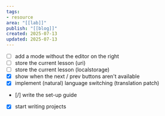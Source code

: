 ```yaml
---
tags:
- resource
area: "[[lab]]"
publish: "[[blog]]"
created: 2025-07-13
updated: 2025-07-13
---
```


- [ ] add a mode without the editor on the right
- [ ] store the current lesson (uri)
- [ ] store the current lesson (localstorage)
- [x] show when the next / prev buttons aren't available
- [x] implement (natural) language switching (translation patch)
- [/] write the set-up guide
- [x] start writing projects